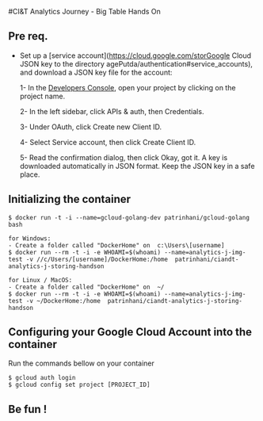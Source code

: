 #CI&T Analytics Journey - Big Table Hands On

## Pre req.
* Set up a [service account](https://cloud.google.com/storGoogle Cloud JSON key to the directory agePutda/authentication#service_accounts), and download a JSON key file for the account:

    1- In the [Developers Console](https://console.developers.google.com), open your project by clicking on the project name.

    2- In the left sidebar, click APIs & auth, then Credentials.

    3- Under OAuth, click Create new Client ID.

    4- Select Service account, then click Create Client ID.

    5- Read the confirmation dialog, then click Okay, got it. A key is downloaded automatically in JSON format. Keep the JSON key in a safe place.

## Initializing the container

    $ docker run -t -i --name=gcloud-golang-dev patrinhani/gcloud-golang bash

    for Windows:
    - Create a folder called "DockerHome" on  c:\Users\[username]
    $ docker run --rm -t -i -e WHOAMI=$(whoami) --name=analytics-j-img-test -v //c/Users/[username]/DockerHome:/home  patrinhani/ciandt-analytics-j-storing-handson

    for Linux / MacOS:
    - Create a folder called "DockerHome" on  ~/
    $ docker run --rm -t -i -e WHOAMI=$(whoami) --name=analytics-j-img-test -v ~/DockerHome:/home  patrinhani/ciandt-analytics-j-storing-handson

## Configuring your Google Cloud Account into the container

Run the commands bellow on your container

    $ gcloud auth login
    $ gcloud config set project [PROJECT_ID]

## Be fun !
